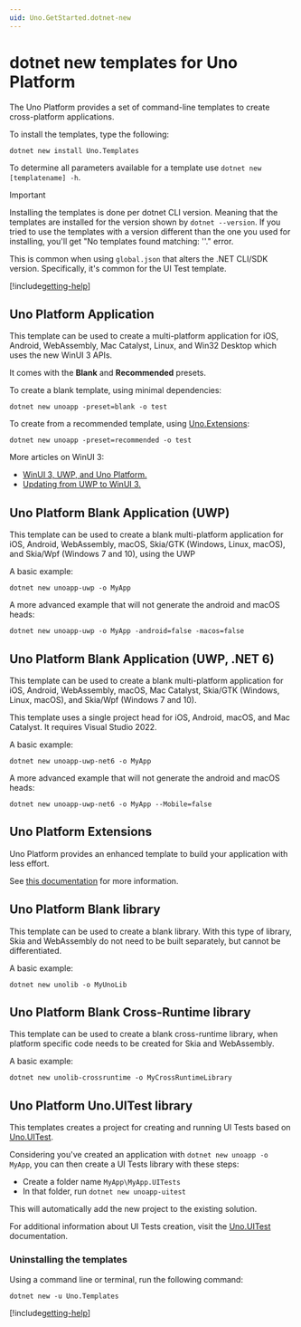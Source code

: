 ```yaml
---
uid: Uno.GetStarted.dotnet-new
---
```


# dotnet new templates for Uno Platform

The Uno Platform provides a set of command-line templates to create cross-platform applications.

To install the templates, type the following:

```dotnetcli
dotnet new install Uno.Templates
```

To determine all parameters available for a template use `dotnet new [templatename] -h`.

> [!IMPORTANT]
> Installing the templates is done per dotnet CLI version. Meaning that the templates are installed for the version shown by `dotnet --version`. If you tried to use the templates with a version different than the one you used for installing, you'll get "No templates found matching: '<template-name>'." error.
>
> This is common when using `global.json` that alters the .NET CLI/SDK version. Specifically, it's common for the UI Test template.

[!include[getting-help](use-uno-check-inline.md)]

## Uno Platform Application

This template can be used to create a multi-platform application for iOS, Android, WebAssembly, Mac Catalyst, Linux, and Win32 Desktop which uses the new WinUI 3 APIs.

It comes with the **Blank** and **Recommended** presets.

To create a blank template, using minimal dependencies:

```dotnetcli
dotnet new unoapp -preset=blank -o test
```

To create from a recommended template, using [Uno.Extensions](xref:Overview.Extensions):

```dotnetcli
dotnet new unoapp -preset=recommended -o test
```

More articles on WinUI 3:

- [WinUI 3, UWP, and Uno Platform.](uwp-vs-winui3.md)
- [Updating from UWP to WinUI 3.](updating-to-winui3.md)

## Uno Platform Blank Application (UWP)

This template can be used to create a blank multi-platform application for iOS, Android, WebAssembly, macOS, Skia/GTK (Windows, Linux, macOS), and Skia/Wpf (Windows 7 and 10), using the UWP

A basic example:

```dotnetcli
dotnet new unoapp-uwp -o MyApp
```

A more advanced example that will not generate the android and macOS heads:

```dotnetcli
dotnet new unoapp-uwp -o MyApp -android=false -macos=false
```

## Uno Platform Blank Application (UWP, .NET 6)

This template can be used to create a blank multi-platform application for iOS, Android, WebAssembly, macOS, Mac Catalyst, Skia/GTK (Windows, Linux, macOS), and Skia/Wpf (Windows 7 and 10).

This template uses a single project head for iOS, Android, macOS, and Mac Catalyst. It requires Visual Studio 2022.

A basic example:

```dotnetcli
dotnet new unoapp-uwp-net6 -o MyApp
```

A more advanced example that will not generate the android and macOS heads:

```dotnetcli
dotnet new unoapp-uwp-net6 -o MyApp --Mobile=false
```

## Uno Platform Extensions

Uno Platform provides an enhanced template to build your application with less effort.

See [this documentation](xref:Overview.Features) for more information.

## Uno Platform Blank library

This template can be used to create a blank library. With this type of library, Skia and WebAssembly do not need to be built separately, but cannot be differentiated.

A basic example:

```dotnetcli
dotnet new unolib -o MyUnoLib
```

## Uno Platform Blank Cross-Runtime library

This template can be used to create a blank cross-runtime library, when platform specific code needs to be created for Skia and WebAssembly.

A basic example:

```dotnetcli
dotnet new unolib-crossruntime -o MyCrossRuntimeLibrary
```

## Uno Platform Uno.UITest library

This templates creates a project for creating and running UI Tests based on [Uno.UITest](https://github.com/unoplatform/Uno.UITest).

Considering you've created an application with `dotnet new unoapp -o MyApp`, you can then create a UI Tests library with these steps:

- Create a folder name `MyApp\MyApp.UITests`
- In that folder, run `dotnet new unoapp-uitest`

This will automatically add the new project to the existing solution.

For additional information about UI Tests creation, visit the [Uno.UITest](https://github.com/unoplatform/Uno.UITest) documentation.

### Uninstalling the templates

Using a command line or terminal, run the following command:

```dotnetcli
dotnet new -u Uno.Templates
```

[!include[getting-help](getting-help.md)]
